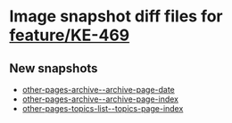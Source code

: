 # Image snapshot diff files for [feature/KE-469](https://github.com/brightsitesconsulting/standard-pwamp/pull/350)

## New snapshots
- [other-pages-archive--archive-page-date](./other-pages-archive--archive-page-date)
- [other-pages-archive--archive-page-index](./other-pages-archive--archive-page-index)
- [other-pages-topics-list--topics-page-index](./other-pages-topics-list--topics-page-index)
